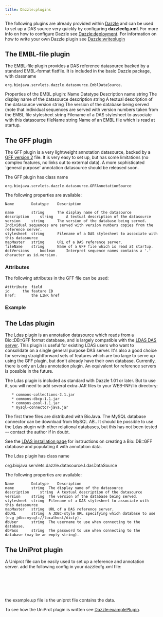 ```yaml
---
title: Dazzle:plugins
---
```


The following plugins are already provided within
[Dazzle](Dazzle "wikilink") and can be used to set up a DAS source very
quickly by configuring **dazzlecfg.xml**. For more info on how to
configure Dazzle see <Dazzle:deployment>. For information on how to
write your own Dazzle plugin see <Dazzle:writeplugin>

The EMBL-file plugin
--------------------

The EMBL-file plugin provides a DAS reference datasource backed by a
standard EMBL-format flatfile. It is included in the basic Dazzle
package, with classname

`org.biojava.servlets.dazzle.datasource.EmblDataSource.`

Properties of the EMBL plugin: Name Datatype Description name string The
display name of the datasource description string A textual description
of the datasource version string The version of the database being
served (note that individual sequences are served with version numbers
taken from the EMBL file stylesheet string Filename of a DAS stylesheet
to associate with this datasource fileName string Name of an EMBL file
which is read at startup.

The GFF plugin
--------------

The GFF plugin is a very lightweight annotation datasource, backed by a
[GFF version
2](http://www.sanger.ac.uk/Software/formats/GFF/GFF_Spec.shtml) file. It
is very easy to set up, but has some limitations (no complex features,
no links out to external data). A more sophisticated \`general purpose'
annotation datasource should be released soon.

The GFF plugin has class name

`org.biojava.servlets.dazzle.datasource.GFFAnnotationSource `

The following properties are available:

    Name        Datatype    Description

    name        string      The display name of the datasource
    description     string      A textual description of the datasource
    version     string      The version of the database being served. Individual sequences are served with version numbers copies from the reference server.
    stylesheet  string      Filename of a DAS stylesheet to associate with this datasource
    mapMaster   string      URL of a DAS reference server.
    fileName    string      Name of a GFF file which is read at startup.
    dotVersions     boolean     Interpret sequence names contains a '.' character as id.version.

### Attributes

The following attributes in the GFF file can be used:

    Atttribute  field
    id      the feature ID
    href:       the LINK href

### Example

The Ldas plugin
---------------

The Ldas plugin is an annotation datasource which reads from a
Bio::DB::GFF format database, and is largely compatible with the [LDAS
DAS server](http://www.biodas.org/servers/). This plugin is useful for
existing LDAS users who want to consolidate on a single general purpose
DAS server. It's also a good choice for serving straightforward sets of
features which are too large to serve up using the GFF plugin, but don't
already have their own database. Currently, there is only an Ldas
annotation plugin. An equivalent for reference servers is possible in
the future.

The Ldas plugin is included as standard with Dazzle 1.01 or later. But
to use it, you will need to add several extra JAR files to your
WEB-INF/lib directory:

`   * commons-collections-2.1.jar`  
`   * commons-dbcp-1.1.jar`  
`   * commons-pool-1.1.jar`  
`   * mysql-connector-java.jar`

The first three files are distributed with BioJava. The MySQL database
connector can be download from MySQL AB.. It should be possible to use
the Ldas plugin with other relational databases, but this has not been
tested -- contact the author if in doubt.

See the [LDAS installation
page](http://www.biodas.org/servers/LDAS.html) for instructions on
creating a Bio::DB::GFF database and populating it with annotation data.

The Ldas plugin has class name

<java>org.biojava.servlets.dazzle.datasource.LdasDataSource</java>

The following properties are available:

    Name        Datatype    Description
    name        string  The display name of the datasource
    description     string  A textual description of the datasource
    version     string  The version of the database being served.
    stylesheet  string  Filename of a DAS stylesheet to associate with this datasource
    mapMaster   string  URL of a DAS reference server.
    dbURL       string  A JDBC-style URL specifying which database to use (e.g jdbc:mysql://localhost/dicty).
    dbUser      string  The username to use when connecting to the database.
    dbPass      string  The password to use when connecting to the database (may be an empty string).

The UniProt plugin
------------------

A Uniprot file can be easily used to set up a reference and annotation
server. add the following config in your dazzlecfg.xml file:

<xml>
<datasource id="myUniProtSource" jclass="org.biojava.servlets.dazzle.datasource.UniProtDataSource">

`   `<string name="name" value="myUniProtSource" />  
`   `<string name="description" value="some data on a uniprot sequence" />  
`   `<string name="version" value="default" />  
`   `<string name="fileName" value="example.up" />

</datasource> </xml>

the example.up file is the uniprot file contains the data.

To see how the UniProt plugin is written see <Dazzle:examplePlugin>.
